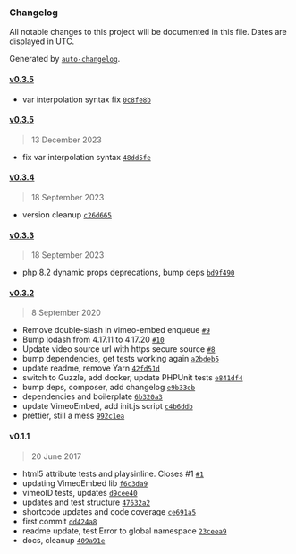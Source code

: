 ### Changelog

All notable changes to this project will be documented in this file. Dates are displayed in UTC.

Generated by [`auto-changelog`](https://github.com/CookPete/auto-changelog).

#### [v0.3.5](https://github.com/ideasonpurpose/wp-vimeo-embed/compare/v0.3.5...v0.3.5)

- var interpolation syntax fix [`0c8fe8b`](https://github.com/ideasonpurpose/wp-vimeo-embed/commit/0c8fe8b80fc723687277dbf847908391e956362e)

#### [v0.3.5](https://github.com/ideasonpurpose/wp-vimeo-embed/compare/v0.3.4...v0.3.5)

> 13 December 2023

- fix var interpolation syntax [`48dd5fe`](https://github.com/ideasonpurpose/wp-vimeo-embed/commit/48dd5fe317278544045cb04a5e10a1837e594480)

#### [v0.3.4](https://github.com/ideasonpurpose/wp-vimeo-embed/compare/v0.3.3...v0.3.4)

> 18 September 2023

- version cleanup [`c26d665`](https://github.com/ideasonpurpose/wp-vimeo-embed/commit/c26d66514830e7319f3385d4d96f6a819ca80e75)

#### [v0.3.3](https://github.com/ideasonpurpose/wp-vimeo-embed/compare/v0.3.2...v0.3.3)

> 18 September 2023

- php 8.2 dynamic props deprecations, bump deps [`bd9f490`](https://github.com/ideasonpurpose/wp-vimeo-embed/commit/bd9f490e965c8fa14cbd613d6be2bec5c14d7db6)

#### [v0.3.2](https://github.com/ideasonpurpose/wp-vimeo-embed/compare/v0.1.1...v0.3.2)

> 8 September 2020

- Remove double-slash in vimeo-embed enqueue [`#9`](https://github.com/ideasonpurpose/wp-vimeo-embed/pull/9)
- Bump lodash from 4.17.11 to 4.17.20 [`#10`](https://github.com/ideasonpurpose/wp-vimeo-embed/pull/10)
- Update video source url with https secure source [`#8`](https://github.com/ideasonpurpose/wp-vimeo-embed/pull/8)
- bump dependencies, get tests working again [`a2bdeb5`](https://github.com/ideasonpurpose/wp-vimeo-embed/commit/a2bdeb54ab60100f7674a423fb54d050ca5c3c08)
- update readme, remove Yarn [`42fd51d`](https://github.com/ideasonpurpose/wp-vimeo-embed/commit/42fd51d07d091f7fb6feed99ee8b6875432b461c)
- switch to Guzzle, add docker, update PHPUnit tests [`e841df4`](https://github.com/ideasonpurpose/wp-vimeo-embed/commit/e841df4cf1126d19a071e8a2067db14288635d33)
- bump deps, composer, add changelog [`e9b33eb`](https://github.com/ideasonpurpose/wp-vimeo-embed/commit/e9b33eb9835dba470c0de083f9bd4e8c04141d0b)
- dependencies and boilerplate [`6b320a3`](https://github.com/ideasonpurpose/wp-vimeo-embed/commit/6b320a3b92c79bbda1eec9a597e589a677548fad)
- update VimeoEmbed, add init.js script [`c4b6ddb`](https://github.com/ideasonpurpose/wp-vimeo-embed/commit/c4b6ddb8de1eb1ee8eda40982c8b8d9194b9aa71)
- prettier, still a mess [`992c1ea`](https://github.com/ideasonpurpose/wp-vimeo-embed/commit/992c1eaf587cf5d9b0665e28cae94615856da654)

#### v0.1.1

> 20 June 2017

- html5 attribute tests and playsinline. Closes #1 [`#1`](https://github.com/ideasonpurpose/wp-vimeo-embed/issues/1)
- updating VimeoEmbed lib [`f6c3da9`](https://github.com/ideasonpurpose/wp-vimeo-embed/commit/f6c3da9b62b012479afd27900be527d25ae91844)
- vimeoID tests, updates [`d9cee40`](https://github.com/ideasonpurpose/wp-vimeo-embed/commit/d9cee40c323faf5567bcbe0867adff75b3ea9213)
- updates and test structure [`47632a2`](https://github.com/ideasonpurpose/wp-vimeo-embed/commit/47632a2bbdcc9d43250b2aefcff944cee3fc0ee3)
- shortcode updates and code coverage [`ce691a5`](https://github.com/ideasonpurpose/wp-vimeo-embed/commit/ce691a56b5d8add4069adc5884588c6fbb8c1f27)
- first commit [`dd424a8`](https://github.com/ideasonpurpose/wp-vimeo-embed/commit/dd424a8709222b754a91a125d68a06967826b0dc)
- readme update, test Error to global namespace [`23ceea9`](https://github.com/ideasonpurpose/wp-vimeo-embed/commit/23ceea9e7fc81bd85ab12f58559295cf53111fb9)
- docs, cleanup [`409a91e`](https://github.com/ideasonpurpose/wp-vimeo-embed/commit/409a91ec3d56b0bfc486fef0f689d81b7c8aa7ff)
